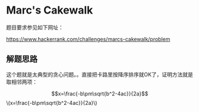 # Marc's Cakewalk #

题目要求参见如下网址：

https://www.hackerrank.com/challenges/marcs-cakewalk/problem

## 解题思路 ##
这个题就是太典型的贪心问题。。直接把卡路里按降序排序就OK了，证明方法就是取相邻两项：
<script type="text/javascript" async src="https://cdn.mathjax.org/mathjax/latest/MathJax.js?config=TeX-MML-AM_CHTML">
</script>
$$x=\frac{-b\pm\sqrt{b^2-4ac}}{2a}$$
\\(x=\frac{-b\pm\sqrt{b^2-4ac}}{2a}\\)
